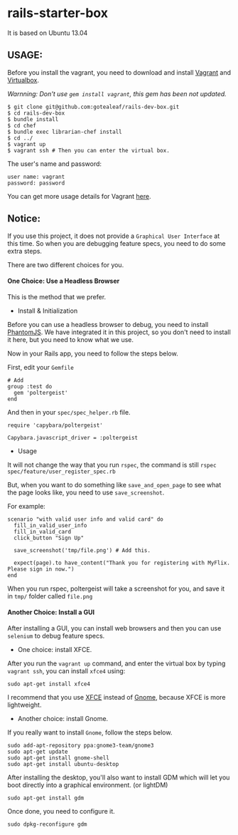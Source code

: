 rails-starter-box
=================

It is based on Ubuntu 13.04

## USAGE:

Before you install the vagrant, you need to download and install [Vagrant](http://www.vagrantup.com/downloads.html) and [Virtualbox](https://www.virtualbox.org/wiki/Downloads).

*Warnning: Don't use `gem install vagrant`, this gem has been not updated.*

```
$ git clone git@github.com:gotealeaf/rails-dev-box.git
$ cd rails-dev-box
$ bundle install
$ cd chef
$ bundle exec librarian-chef install
$ cd ../
$ vagrant up
$ vagrant ssh # Then you can enter the virtual box.
```

The user's name and password:

```
user name: vagrant
password: password
```

You can get more usage details for Vagrant [here](http://vagrantup.com/).

## Notice:

If you use this project, it does not provide a `Graphical User Interface` at this time. So when you are debugging feature specs, you need to do some extra steps.

There are two different choices for you.

#### One Choice: Use a Headless Browser

This is the method that we prefer.

* Install & Initialization

Before you can use a headless browser to debug, you need to install [PhantomJS](http://phantomjs.org). We have integrated it in this project, so you don't need to install it here, but you need to know what we use.

Now in your Rails app, you need to follow the steps below.

First, edit your `Gemfile`

```
# Add
group :test do
  gem 'poltergeist'
end
```

And then in your `spec/spec_helper.rb` file.

```
require 'capybara/poltergeist'

Capybara.javascript_driver = :poltergeist

```

* Usage

It will not change the way that you run `rspec`, the command is still `rspec spec/feature/user_register_spec.rb`

But, when you want to do something like `save_and_open_page` to see what the page looks like, you need to use `save_screenshot`.

For example:

```
scenario "with valid user info and valid card" do
  fill_in_valid_user_info
  fill_in_valid_card
  click_button "Sign Up"

  save_screenshot('tmp/file.png') # Add this.

  expect(page).to have_content("Thank you for registering with MyFlix. Please sign in now.")
end
```

When you run rspec, poltergeist will take a screenshot for you, and save it in `tmp/` folder called `file.png`

#### Another Choice: Install a GUI

After installing a GUI, you can install web browsers and then you can use `selenium` to debug feature specs.

* One choice: install XFCE.

After you run the `vagrant up` command, and enter the virtual box by typing `vagrant ssh`, you can install `xfce4` using:

```
sudo apt-get install xfce4
```

I recommend that you use [XFCE](http://xfce.org) instead of [Gnome](http://www.gnome.org), because XFCE is more lightweight.

* Another choice: install Gnome.

If you really want to install `Gnome`, follow the steps below.

```
sudo add-apt-repository ppa:gnome3-team/gnome3
sudo apt-get update
sudo apt-get install gnome-shell
sudo apt-get install ubuntu-desktop
```

After installing the desktop, you'll also want to install GDM which will let you boot directly into a graphical environment. (or lightDM)

```
sudo apt-get install gdm
```

Once done, you need to configure it.

```
sudo dpkg-reconfigure gdm
```
